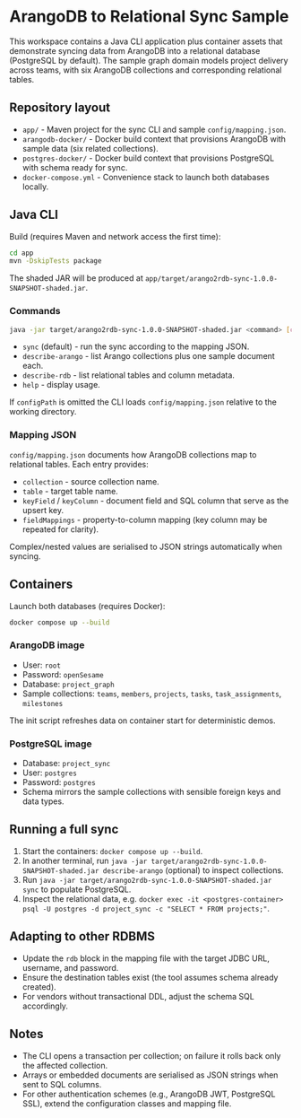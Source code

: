 ﻿# ArangoDB to Relational Sync Sample

This workspace contains a Java CLI application plus container assets that demonstrate syncing data from ArangoDB into a relational database (PostgreSQL by default). The sample graph domain models project delivery across teams, with six ArangoDB collections and corresponding relational tables.

## Repository layout

- `app/` - Maven project for the sync CLI and sample `config/mapping.json`.
- `arangodb-docker/` - Docker build context that provisions ArangoDB with sample data (six related collections).
- `postgres-docker/` - Docker build context that provisions PostgreSQL with schema ready for sync.
- `docker-compose.yml` - Convenience stack to launch both databases locally.

## Java CLI

Build (requires Maven and network access the first time):

```bash
cd app
mvn -DskipTests package
```

The shaded JAR will be produced at `app/target/arango2rdb-sync-1.0.0-SNAPSHOT-shaded.jar`.

### Commands

```bash
java -jar target/arango2rdb-sync-1.0.0-SNAPSHOT-shaded.jar <command> [configPath]
```

- `sync` (default) - run the sync according to the mapping JSON.
- `describe-arango` - list Arango collections plus one sample document each.
- `describe-rdb` - list relational tables and column metadata.
- `help` - display usage.

If `configPath` is omitted the CLI loads `config/mapping.json` relative to the working directory.

### Mapping JSON

`config/mapping.json` documents how ArangoDB collections map to relational tables. Each entry provides:

- `collection` - source collection name.
- `table` - target table name.
- `keyField` / `keyColumn` - document field and SQL column that serve as the upsert key.
- `fieldMappings` - property-to-column mapping (key column may be repeated for clarity).

Complex/nested values are serialised to JSON strings automatically when syncing.

## Containers

Launch both databases (requires Docker):

```bash
docker compose up --build
```

### ArangoDB image

- User: `root`
- Password: `openSesame`
- Database: `project_graph`
- Sample collections: `teams`, `members`, `projects`, `tasks`, `task_assignments`, `milestones`

The init script refreshes data on container start for deterministic demos.

### PostgreSQL image

- Database: `project_sync`
- User: `postgres`
- Password: `postgres`
- Schema mirrors the sample collections with sensible foreign keys and data types.

## Running a full sync

1. Start the containers: `docker compose up --build`.
2. In another terminal, run `java -jar target/arango2rdb-sync-1.0.0-SNAPSHOT-shaded.jar describe-arango` (optional) to inspect collections.
3. Run `java -jar target/arango2rdb-sync-1.0.0-SNAPSHOT-shaded.jar sync` to populate PostgreSQL.
4. Inspect the relational data, e.g. `docker exec -it <postgres-container> psql -U postgres -d project_sync -c "SELECT * FROM projects;"`.

## Adapting to other RDBMS

- Update the `rdb` block in the mapping file with the target JDBC URL, username, and password.
- Ensure the destination tables exist (the tool assumes schema already created).
- For vendors without transactional DDL, adjust the schema SQL accordingly.

## Notes

- The CLI opens a transaction per collection; on failure it rolls back only the affected collection.
- Arrays or embedded documents are serialised as JSON strings when sent to SQL columns.
- For other authentication schemes (e.g., ArangoDB JWT, PostgreSQL SSL), extend the configuration classes and mapping file.
